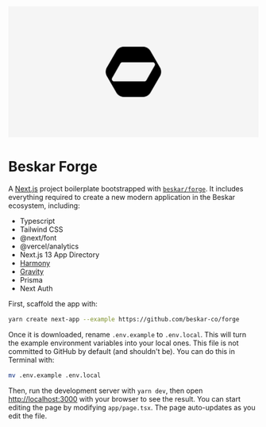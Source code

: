 ![Forge](./app/opengraph-image.png)

# Beskar Forge

A [Next.js](https://nextjs.org/) project boilerplate bootstrapped with [`beskar/forge`](https://github.com/beskar-co/forge). It includes everything required to create a new modern application in the Beskar ecosystem, including:

- Typescript
- Tailwind CSS
- @next/font
- @vercel/analytics
- Next.js 13 App Directory
- [Harmony](https://github.com/beskar-co/harmony)
- [Gravity](https://github.com/beskar-co/gravity)
- Prisma
- Next Auth

First, scaffold the app with:

```bash
yarn create next-app --example https://github.com/beskar-co/forge
```

Once it is downloaded, rename `.env.example` to `.env.local`. This will turn the example environment variables into your local ones. This file is not committed to GitHub by default (and shouldn't be). You can do this in Terminal with:

```bash
mv .env.example .env.local
```

Then, run the development server with `yarn dev`, then open [http://localhost:3000](http://localhost:3000) with your browser to see the result. You can start editing the page by modifying `app/page.tsx`. The page auto-updates as you edit the file.
